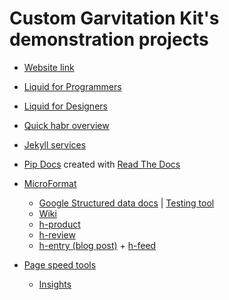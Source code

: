 # Custom Garvitation Kit's demonstration projects

- [Website link](http://paveltimofeev.github.io/Unity-CustomGravitationsKit-Demos)
- [Liquid for Programmers](https://github.com/Shopify/liquid/wiki/Liquid-for-Programmers)
- [Liquid for Designers](https://github.com/Shopify/liquid/wiki/Liquid-for-Designers)
- [Quick habr overview](http://habrahabr.ru/post/207650/)
- [Jekyll services](http://jekyll.tips/services/)
- [Pip Docs](https://pip.pypa.io/en/latest/) created with [Read The Docs](https://readthedocs.org/) 
- [MicroFormat](https://en.wikipedia.org/wiki/Microformat)
  - [Google Structured data docs](https://developers.google.com/structured-data/) | [Testing tool](https://developers.google.com/structured-data/testing-tool/)
  - [Wiki](http://microformats.org/wiki/Main_Page)
  - [h-product](http://microformats.org/wiki/h-product)
  - [h-review](http://microformats.org/wiki/h-review)
  - [h-entry (blog post)](http://microformats.org/wiki/h-entry) + [h-feed](http://microformats.org/wiki/h-feed)

- [Page speed tools](https://developers.google.com/speed/pagespeed/)
  - [Insights](https://developers.google.com/speed/pagespeed/insights/) 

